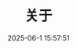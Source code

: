 ---
title: 关于
date: 2025-06-1 15:57:51
aside: false
top_img: false
background: "#f8f9fe"
comments: false
type: "about"
---